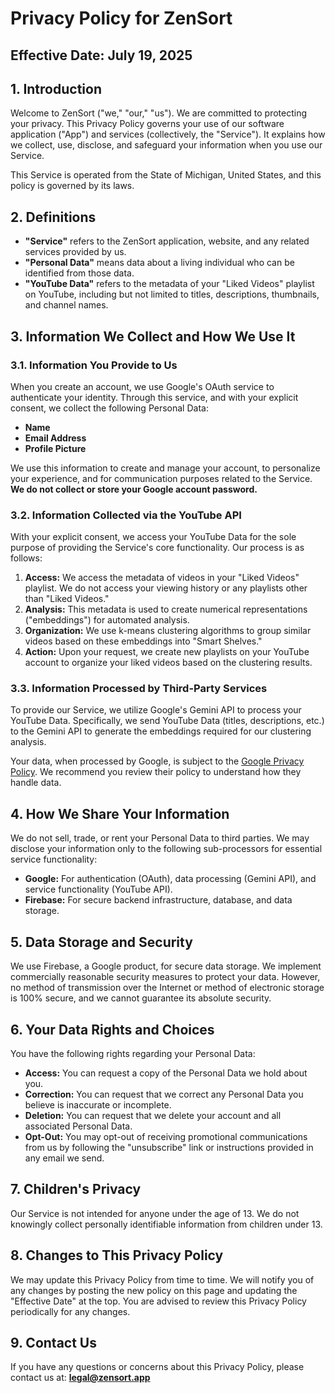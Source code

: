 
# Privacy Policy for ZenSort

## **Effective Date: July 19, 2025**

## 1. Introduction

Welcome to ZenSort ("we," "our," "us"). We are committed to protecting your privacy. This Privacy Policy governs your use of our software application ("App") and services (collectively, the "Service"). It explains how we collect, use, disclose, and safeguard your information when you use our Service.

This Service is operated from the State of Michigan, United States, and this policy is governed by its laws.

## 2. Definitions

- **"Service"** refers to the ZenSort application, website, and any related services provided by us.
- **"Personal Data"** means data about a living individual who can be identified from those data.
- **"YouTube Data"** refers to the metadata of your "Liked Videos" playlist on YouTube, including but not limited to titles, descriptions, thumbnails, and channel names.

## 3. Information We Collect and How We Use It

### 3.1. Information You Provide to Us

When you create an account, we use Google's OAuth service to authenticate your identity. Through this service, and with your explicit consent, we collect the following Personal Data:

- **Name**
- **Email Address**
- **Profile Picture**

We use this information to create and manage your account, to personalize your experience, and for communication purposes related to the Service. **We do not collect or store your Google account password.**

### 3.2. Information Collected via the YouTube API

With your explicit consent, we access your YouTube Data for the sole purpose of providing the Service's core functionality. Our process is as follows:

1. **Access:** We access the metadata of videos in your "Liked Videos" playlist. We do not access your viewing history or any playlists other than "Liked Videos."
2. **Analysis:** This metadata is used to create numerical representations ("embeddings") for automated analysis.
3. **Organization:** We use k-means clustering algorithms to group similar videos based on these embeddings into "Smart Shelves."
4. **Action:** Upon your request, we create new playlists on your YouTube account to organize your liked videos based on the clustering results.

### 3.3. Information Processed by Third-Party Services

To provide our Service, we utilize Google's Gemini API to process your YouTube Data. Specifically, we send YouTube Data (titles, descriptions, etc.) to the Gemini API to generate the embeddings required for our clustering analysis.

Your data, when processed by Google, is subject to the [Google Privacy Policy](https://policies.google.com/privacy). We recommend you review their policy to understand how they handle data.

## 4. How We Share Your Information

We do not sell, trade, or rent your Personal Data to third parties. We may disclose your information only to the following sub-processors for essential service functionality:

- **Google:** For authentication (OAuth), data processing (Gemini API), and service functionality (YouTube API).
- **Firebase:** For secure backend infrastructure, database, and data storage.

## 5. Data Storage and Security

We use Firebase, a Google product, for secure data storage. We implement commercially reasonable security measures to protect your data. However, no method of transmission over the Internet or method of electronic storage is 100% secure, and we cannot guarantee its absolute security.

## 6. Your Data Rights and Choices

You have the following rights regarding your Personal Data:

- **Access:** You can request a copy of the Personal Data we hold about you.
- **Correction:** You can request that we correct any Personal Data you believe is inaccurate or incomplete.
- **Deletion:** You can request that we delete your account and all associated Personal Data.
- **Opt-Out:** You may opt-out of receiving promotional communications from us by following the "unsubscribe" link or instructions provided in any email we send.

## 7. Children's Privacy

Our Service is not intended for anyone under the age of 13. We do not knowingly collect personally identifiable information from children under 13.

## 8. Changes to This Privacy Policy

We may update this Privacy Policy from time to time. We will notify you of any changes by posting the new policy on this page and updating the "Effective Date" at the top. You are advised to review this Privacy Policy periodically for any changes.

## 9. Contact Us

If you have any questions or concerns about this Privacy Policy, please contact us at: **<legal@zensort.app>**
